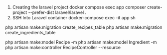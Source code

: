 1. Creating the laravel project
   docker compose exec app composer create-project --prefer-dist laravel/laravel .
2. SSH Into Laravel container
   docker-compose exec -it app sh

php artisan make:migration create_recipes_table
php artisan make:migration create_ingredients_table

php artisan make:model Recipe -m
php artisan make:model Ingredient -m
php artisan make:controller RecipeController --resource
